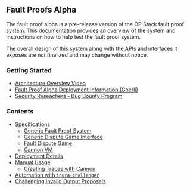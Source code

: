 ## Fault Proofs Alpha

The fault proof alpha is a pre-release version of the OP Stack fault proof system.
This documentation provides an overview of the system and instructions on how to help
test the fault proof system.

The overall design of this system along with the APIs and interfaces it exposes are not
finalized and may change without notice.

### Getting Started

* [Architecture Overview Video](https://www.youtube.com/watch?v=nIN5sNc6nQM)
* [Fault Proof Alpha Deployment Information (Goerli)](./deployments.md)
* [Security Reseachers - Bug Bounty Program](./immunefi.md)

### Contents

 * Specifications
   * [Generic Fault Proof System](../../specs/fault-proof.md)
   * [Generic Dispute Game Interface](../../specs/dispute-game-interface.md)
   * [Fault Dispute Game](../../specs/fault-dispute-game.md)
   * [Cannon VM](../../specs/cannon-fault-proof-vm.md)
 * [Deployment Details](./deployments.md)
 * [Manual Usage](./manual.md)
   * [Creating Traces with Cannon](./cannon.md)
 * [Automation with `inura-challenger`](./run-challenger.md)
 * [Challenging Invalid Output Proposals](./invalid-proposals.md)
